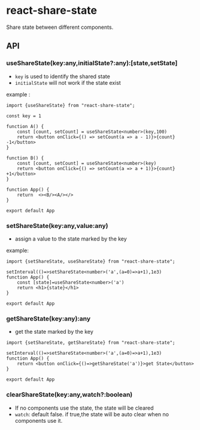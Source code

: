 # react-share-state

Share state between different components.

## API
### useShareState(key:any,initialState?:any):[state,setState]
- `key` is used to identify the shared state
- `initialState` will not work if the state exist

example :
```tsx
import {useShareState} from "react-share-state";

const key = 1

function A() {
    const [count, setCount] = useShareState<number>(key,100)
    return <button onClick={() => setCount(a => a - 1)}>{count} -1</button>
}

function B() {
    const [count, setCount] = useShareState<number>(key)
    return <button onClick={() => setCount(a => a + 1)}>{count} +1</button>
}

function App() {
    return  <><B/><A/></>
}

export default App
```

### setShareState(key:any,value:any)
- assign a value to the state marked by the key

example:
```tsx
import {setShareState, useShareState} from "react-share-state";

setInterval(()=>setShareState<number>('a',(a=0)=>a+1),1e3)
function App() {
    const [state]=useShareState<number>('a')
    return <h1>{state}</h1>
}

export default App
```


### getShareState(key:any):any
- get the state marked by the key

```tsx
import {setShareState, getShareState} from "react-share-state";

setInterval(()=>setShareState<number>('a',(a=0)=>a+1),1e3)
function App() { 
    return <button onClick={()=>getShareState('a')}>get State</button>
}

export default App
```

### clearShareState(key:any,watch?:boolean)
- If no components use the state, the state will be cleared
- `watch`: default false. if true,the state will be auto clear when no components use it.